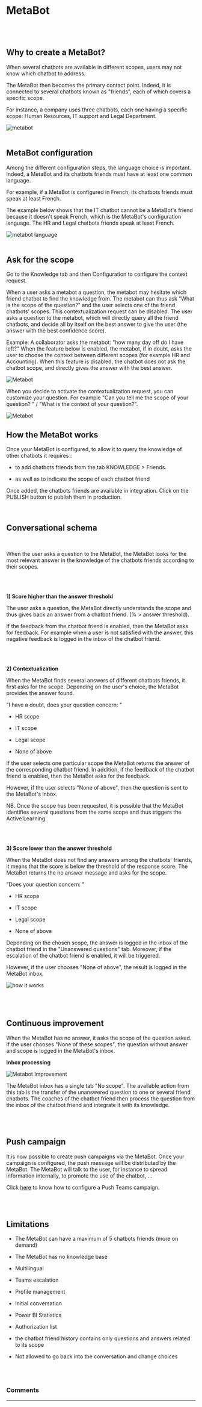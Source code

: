 # MetaBot
<br />
<br />

## Why to create a MetaBot? 
 
When several chatbots are available in different scopes, users may not know which chatbot to address. 

The MetaBot then becomes the primary contact point. Indeed, it is connected to several chatbots known as "friends", each of which covers a specific scope.

For instance, a company uses three chatbots, each one having a specific scope: Human Resources, IT support and Legal Department.

 
<div class="image_center">
  <img :src="$withBase('/assets/img/en/metabot/metabot.PNG')" alt="metabot">
</div>

<br />

## MetaBot configuration


Among the different configuration steps, the language choice is important. Indeed, a MetaBot and its chatbots friends must have at least one common language. 


For example, if a MetaBot is configured in French, its chatbots friends must speak at least French. 

The example below shows that the IT chatbot cannot be a MetaBot's friend because it doesn't speak French, which is the MetaBot's configuration language. The HR and Legal chatbots friends speak at least French. 

 
 
<div class="image_center">
  <img :src="$withBase('/assets/img/en/metabot/metabotlanguage.PNG')" alt="metabot language">
</div>
<br />


## Ask for the scope

Go to the Knowledge tab and then Configuration to configure the context request. 

When a user asks a metabot a question, the metabot may hesitate which friend chatbot to find the knowledge from. The metabot can thus ask "What is the scope of the question?" and the user selects one of the friend chatbots' scopes. 
This contextualization request can be disabled. The user asks a question to the metabot, which will directly query all the friend chatbots, and decide all by itself on the best answer to give the user (the answer with the best confidence score).

Example:
A collaborator asks the metabot: "how many day off do I have left?" 
When the feature below is enabled, the metabot, if in doubt, asks the user to choose the context between different scopes (for example HR and Accounting). When this feature is disabled, the chatbot does not ask the chatbot scope, and directly gives the answer with the best answer.


<div class="image_center">
  <img :src="$withBase('/assets/img/en/metabot/askforscope.PNG')" alt="Metabot">
</div>

When you decide to activate the contextualization request, you can customize your question. For example "Can you tell me the scope of your question? " / "What is the context of your question?".

<div class="image_center">
  <img :src="$withBase('/assets/img/en/metabot/demandedecontextualisation1.PNG')" alt="Metabot">
</div>



## How the MetaBot works

 

Once your MetaBot is configured, to allow it to query the knowledge of other chatbots it requires : 

 

- to add chatbots friends from the tab KNOWLEDGE > Friends.

 

- as well as to indicate the scope of each chatbot friend 

 

Once added, the chatbots friends are available in integration. Click on the PUBLISH button to publish them in production.

 
<br />

## Conversational schema

<br />


When the user asks a question to the MetaBot, the MetaBot looks for the most relevant answer in the knowledge of the chatbots friends according to their scopes. 

<br />
<br />

**1) Score higher than the answer threshold** 

 

The user asks a question, the MetaBot directly understands the scope and thus gives back an answer from a chatbot friend. (% > answer threshold). 

 

  If the feedback from the chatbot friend is enabled, then the MetaBot asks for feedback. For example when a user is not satisfied with the answer, this negative feedback is logged in the inbox of the chatbot friend.

<br />
<br />

  **2) Contextualization** 

 

When the MetaBot finds several answers of different chatbots friends, it first asks for the scope. Depending on the user's choice, the MetaBot provides the answer found. 

 

"I have a doubt, does your question concern: "

 

- HR scope 

  

- IT scope  

 

- Legal scope 

  

- None of above


If the user selects one particular scope the MetaBot returns the answer of the corresponding chatbot friend. In addition, if the feedback of the chatbot friend is enabled, then the MetaBot asks for the feedback. 

 

However, if the user selects "None of above", then the question is sent to the MetaBot's inbox. 

 

NB. Once the scope has been requested, it is possible that the MetaBot identifies several questions from the same scope and thus triggers the Active Learning.

<br />
<br />
 

**3) Score lower than the answer threshold**

 

When the MetaBot does not find any answers among the chatbots' friends, it means that the score is below the threshold of the response score. The MetaBot returns the no answer message and asks for the scope. 

 

"Does your question concern: "

 

- HR scope 

 

- IT scope 

 

- Legal scope

 

- None of above

 

Depending on the chosen scope, the answer is logged in the inbox of the chatbot friend in the "Unanswered questions" tab. Moreover, if the escalation of the chatbot friend is enabled, it will be triggered. 

 

However, if the user chooses "None of above", the result is logged in the MetaBot inbox. 

<div class="image_center">
  <img :src="$withBase('/assets/img/en/metabot/metabothowitworks.PNG')" alt="how it works">
</div>


<br />
<br />
<br />

## Continuous improvement 

 

When the MetaBot has no answer, it asks the scope of the question asked. If the user chooses "None of these scopes", the question without answer and scope is logged in the MetaBot's inbox.

 
 **Inbox processing**

 
<div class="image_center">
  <img :src="$withBase('/assets/img/en/metabot/metabotimprovement.PNG')" alt="Metabot Improvement">
</div>

 

The MetaBot inbox has a single tab "No scope". The available action from this tab is the transfer of the unanswered question to one or several friend chatbots. The coaches of the chatbot friend then process the question from the inbox of the chatbot friend and integrate it with its knowledge.

<br />
<br />

## Push campaign

It is now possible to create push campaigns via the MetaBot. Once your campaign is configured, the push message will be distributed by the MetaBot. The MetaBot will talk to the user, for instance to spread information internally, to promote the use of the chatbot, ...

Click [here](en/chatbot/communication/campaign.html#campagnes-teams) to know how to configure a Push Teams campaign.  

<br />
<br />

## Limitations

 

- The MetaBot can have a maximum of 5 chatbots friends (more on demand)

- The MetaBot has no knowledge base 

- Multilingual 

- Teams escalation 

- Profile management

- Initial conversation 

- Power BI Statistics 

- Authorization list 

- the chatbot friend history contains only questions and answers related to its scope

- Not allowed to go back into the conversation and change choices

<br />
<br />

### Comments

---

<Commentaire />